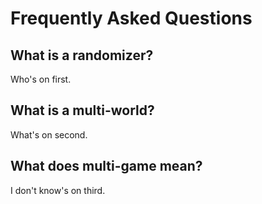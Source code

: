 # Frequently Asked Questions

## What is a randomizer?
Who's on first.

## What is a multi-world?
What's on second.

## What does multi-game mean?
I don't know's on third.
